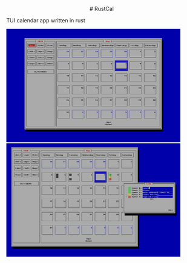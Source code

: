 <p align="center">
  # RustCal

  TUI calendar app written in rust

  <img width="460" height="300" src="Capture3333.PNG">
  <img width="460" height="300" src="123.PNG">
</p>
